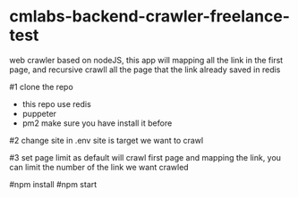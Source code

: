 # cmlabs-backend-crawler-freelance-test
web crawler based on nodeJS,
this app will mapping all the link in the first page, and recursive crawll all the page that the link already saved in redis

#1 clone the repo
- this repo use redis
- puppeter
- pm2
make sure you have install it before

#2 change site in .env
site is target we want to crawl 

#3 set page limit
as default will crawl first page and mapping the link, 
you can limit the number of the link we want crawled


#npm install
#npm start




